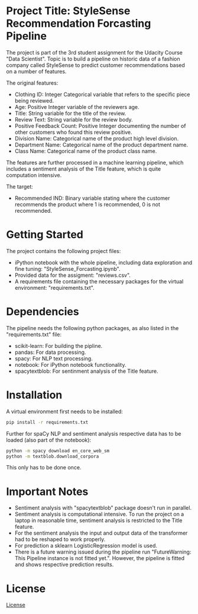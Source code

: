 # Project Title: StyleSense Recommendation Forcasting Pipeline

The project is part of the 3rd student assignment for the Udacity Course "Data Scientist". Topic is to build a pipeline on historic data of a fashion company called StyleSense to predict customer recommendations based on a number of features.

The original features:

* Clothing ID: Integer Categorical variable that refers to the specific piece being reviewed.
* Age: Positive Integer variable of the reviewers age.
* Title: String variable for the title of the review.
* Review Text: String variable for the review body.
* Positive Feedback Count: Positive Integer documenting the number of other customers who found this review positive.
* Division Name: Categorical name of the product high level division.
* Department Name: Categorical name of the product department name.
* Class Name: Categorical name of the product class name.

The features are further processed in a machine learning pipeline, which includes a sentiment analysis of the Title feature, which is quite computation intensive.

The target:
* Recommended IND: Binary variable stating where the customer recommends the product where 1 is recommended, 0 is not recommended.

# Getting Started

The project contains the following project files:
* iPython notebook with the whole pipeline, including data exploration and fine tuning: "StyleSense_Forcasting.ipynb".
* Provided data for the assigment: "reviews.csv".
* A requirements file containing the necessary packages for the virtual environment: "requirements.txt".

# Dependencies

The pipeline needs the following python packages, as also listed in the "requirements.txt" file:
* scikit-learn: For building the pipline.
* pandas: For data processing.
* spacy: For NLP text processing.
* notebook: For iPython notebook functionality.
* spacytextblob: For sentinment analysis of the Title feature.

# Installation

A virtual environment first needs to be installed:
```bash
pip install -r requirements.txt
```

Further for spaCy NLP and sentiment analysis respective data has to be loaded (also part of the notebook):
```bash
python -m spacy download en_core_web_sm
python -m textblob.download_corpora
```

This only has to be done once.

# Important Notes

* Sentiment analysis with "spacytextblob" package doesn't run in parallel.
* Sentiment analysis is computational intensive. To run the project on a laptop in reasonable time, sentiment analysis is restricted to the Title feature.
* For the sentiment analysis the input and output data of the transformer had to be reshaped to work properly.
* For prediction a sklearn LogisticRegression model is used.
* There is a future warning issued during the pipeline run "FutureWarning: This Pipeline instance is not fitted yet.". However, the pipeline is fitted and shows respective prediction results.

# License

[License](LICENSE.txt)
